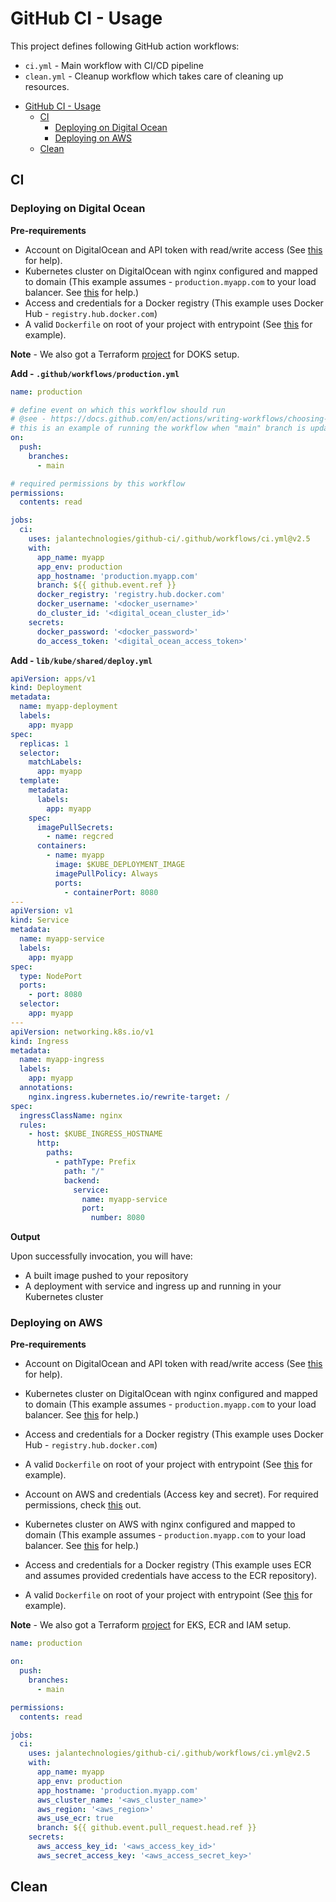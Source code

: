 # GitHub CI - Usage

This project defines following GitHub action workflows:

- `ci.yml` - Main workflow with CI/CD pipeline
- `clean.yml` - Cleanup workflow which takes care of cleaning up resources.

<!-- TOC -->
* [GitHub CI - Usage](#github-ci---usage)
  * [CI](#ci)
    * [Deploying on Digital Ocean](#deploying-on-digital-ocean)
    * [Deploying on AWS](#deploying-on-aws)
  * [Clean](#clean)
<!-- TOC -->

## CI

### Deploying on Digital Ocean

**Pre-requirements**

- Account on DigitalOcean and API token with read/write access (See [this](https://docs.digitalocean.com/reference/api/create-personal-access-token/) for help).
- Kubernetes cluster on DigitalOcean with nginx configured and mapped to domain (This example assumes - `production.myapp.com` to your load balancer. See [this](https://www.digitalocean.com/community/tutorials/how-to-set-up-an-nginx-ingress-on-digitalocean-kubernetes-using-helm) for help.)
- Access and credentials for a Docker registry (This example uses Docker Hub - `registry.hub.docker.com`)
- A valid `Dockerfile` on root of your project with entrypoint (See [this](https://github.com/jalantechnologies/boilerplate-mern/blob/main/Dockerfile) for example).

**Note** - We also got a Terraform [project](https://github.com/jalantechnologies/platform-digitalocean-tf) for DOKS setup.

**Add - `.github/workflows/production.yml`**

```yaml
name: production

# define event on which this workflow should run
# @see - https://docs.github.com/en/actions/writing-workflows/choosing-when-your-workflow-runs/events-that-trigger-workflows
# this is an example of running the workflow when "main" branch is updated
on:
  push:
    branches:
      - main

# required permissions by this workflow
permissions:
  contents: read

jobs:
  ci:
    uses: jalantechnologies/github-ci/.github/workflows/ci.yml@v2.5
    with:
      app_name: myapp
      app_env: production
      app_hostname: 'production.myapp.com'
      branch: ${{ github.event.ref }}
      docker_registry: 'registry.hub.docker.com'
      docker_username: '<docker_username>'
      do_cluster_id: '<digital_ocean_cluster_id>'
    secrets:
      docker_password: '<docker_password>'
      do_access_token: '<digital_ocean_access_token>'
```

**Add - `lib/kube/shared/deploy.yml`**

```yaml
apiVersion: apps/v1
kind: Deployment
metadata:
  name: myapp-deployment
  labels:
    app: myapp
spec:
  replicas: 1
  selector:
    matchLabels:
      app: myapp
  template:
    metadata:
      labels:
        app: myapp
    spec:
      imagePullSecrets:
        - name: regcred
      containers:
        - name: myapp
          image: $KUBE_DEPLOYMENT_IMAGE
          imagePullPolicy: Always
          ports:
            - containerPort: 8080
---
apiVersion: v1
kind: Service
metadata:
  name: myapp-service
  labels:
    app: myapp
spec:
  type: NodePort
  ports:
    - port: 8080
  selector:
    app: myapp
---
apiVersion: networking.k8s.io/v1
kind: Ingress
metadata:
  name: myapp-ingress
  labels:
    app: myapp
  annotations:
    nginx.ingress.kubernetes.io/rewrite-target: /
spec:
  ingressClassName: nginx
  rules:
    - host: $KUBE_INGRESS_HOSTNAME
      http:
        paths:
          - pathType: Prefix
            path: "/"
            backend:
              service:
                name: myapp-service
                port:
                  number: 8080
```

**Output**

Upon successfully invocation, you will have:

- A built image pushed to your repository
- A deployment with service and ingress up and running in your Kubernetes cluster

### Deploying on AWS

**Pre-requirements**

- Account on DigitalOcean and API token with read/write access (See [this](https://docs.digitalocean.com/reference/api/create-personal-access-token/) for help).
- Kubernetes cluster on DigitalOcean with nginx configured and mapped to domain (This example assumes - `production.myapp.com` to your load balancer. See [this](https://www.digitalocean.com/community/tutorials/how-to-set-up-an-nginx-ingress-on-digitalocean-kubernetes-using-helm) for help.)
- Access and credentials for a Docker registry (This example uses Docker Hub - `registry.hub.docker.com`)
- A valid `Dockerfile` on root of your project with entrypoint (See [this](https://github.com/jalantechnologies/boilerplate-mern/blob/main/Dockerfile) for example).

- Account on AWS and credentials (Access key and secret). For required permissions, check [this](https://github.com/goartica/terraform-workspace-aws-projects-bionic/blob/main/iam.tf) out.
- Kubernetes cluster on AWS with nginx configured and mapped to domain (This example assumes - `production.myapp.com` to your load balancer. See [this](https://aws.amazon.com/blogs/containers/exposing-kubernetes-applications-part-3-nginx-ingress-controller/) for help.)
- Access and credentials for a Docker registry (This example uses ECR and assumes provided credentials have access to the ECR repository).
- A valid `Dockerfile` on root of your project with entrypoint (See [this](https://github.com/jalantechnologies/boilerplate-mern/blob/main/Dockerfile) for example).

**Note** - We also got a Terraform [project](https://github.com/jalantechnologies/platform-aws-tf) for EKS, ECR and IAM setup.

```yaml
name: production

on:
  push:
    branches:
      - main

permissions:
  contents: read

jobs:
  ci:
    uses: jalantechnologies/github-ci/.github/workflows/ci.yml@v2.5
    with:
      app_name: myapp
      app_env: production
      app_hostname: 'production.myapp.com'
      aws_cluster_name: '<aws_cluster_name>'
      aws_region: '<aws_region>'
      aws_use_ecr: true
      branch: ${{ github.event.pull_request.head.ref }}
    secrets:
      aws_access_key_id: '<aws_access_key_id>'
      aws_secret_access_key: '<aws_access_secret_key>'
```

## Clean

